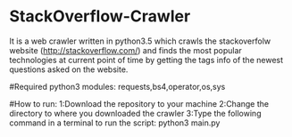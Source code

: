 # StackOverflow-Crawler
It is a web crawler written in python3.5 which crawls the stackoverfolw website (http://stackoverflow.com/) and finds the most popular technologies at current point of time by getting the tags info of the newest questions asked on the website. 

#Required python3 modules:
requests,bs4,operator,os,sys

#How to run:
  1:Download the repository to your machine
  2:Change the directory to where you downloaded the crawler
  3:Type the following command in a terminal to run the script:
    python3 main.py
